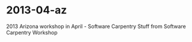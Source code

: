 2013-04-az
==========

2013 Arizona workshop in April - Software Carpentry
Stuff from Software Carpentry Workshop
